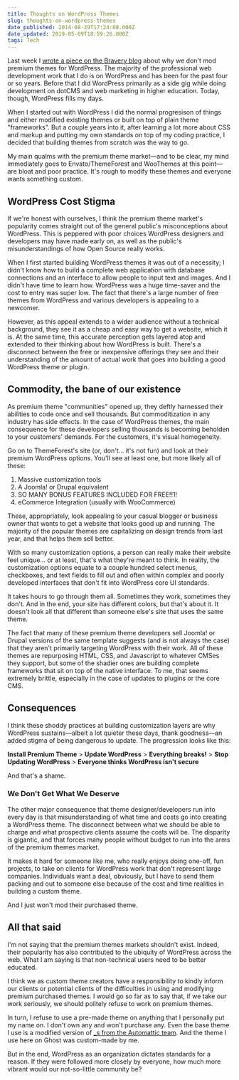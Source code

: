 ```yaml
---
title: Thoughts on WordPress Themes
slug: thoughts-on-wordpress-themes
date_published: 2014-08-29T17:24:08.000Z
date_updated: 2019-05-09T18:59:26.000Z
tags: Tech
---
```


Last week I [wrote a piece on the Bravery blog](http://braverymedia.co/wordpress-themes/?jgco) about why we don't mod premium themes for WordPress. The majority of the professional web development work that I do is on WordPress and has been for the past four or so years. Before that I did WordPress primarily as a side gig while doing development on dotCMS and web marketing in higher education. Today, though, WordPress fills my days.

When I started out with WordPress I did the normal progresison of things and either modified existing themes or built on top of plain theme "frameworks". But a couple years into it, after learning a lot more about CSS and markup and putting my own standards on top of my coding practice, I decided that building themes from scratch was the way to go.

My main qualms with the premium theme market—and to be clear, my mind immediately goes to Envato/ThemeForest and WooThemes at this point—are bloat and poor practice. It's rough to modify these themes and everyone wants something custom.

## WordPress Cost Stigma

If we're honest with ourselves, I think the premium theme market's popularity comes straight out of the general public's misconceptions about WordPress. This is peppered with poor choices WordPress designers and developers may have made early on, as well as the public's misunderstandings of how Open Source really works.

When I first started building WordPress themes it was out of a necessity; I didn't know how to build a complete web application with database connections and an interface to allow people to input text and images. And I didn't have time to learn how. WordPress was a huge time-saver and the cost to entry was super low. The fact that there's a large number of free themes from WordPress and various developers is appealing to a newcomer.

However, as this appeal extends to a wider audience without a technical background, they see it as a cheap and easy way to get a website, which it is. At the same time, this accurate perception gets layered atop and extended to their thinking about how WordPress is built. There's a disconnect between the free or inexpensive offerings they see and their understanding of the amount of actual work that goes into building a good WordPress theme or plugin.

## Commodity, the bane of our existence

As premium theme "communities" opened up, they deftly harnessed their abilities to code once and sell thousands. But commoditization in any industry has side effects. In the case of WordPress themes, the main consequence for these developers selling thousands is becoming beholden to your customers' demands. For the customers, it's visual homogeneity.

Go on to ThemeForest's site (or, don't... it's not fun) and look at their premium WordPress options. You'll see at least one, but  more likely all of these:

1. Massive customization tools
2. A Joomla! or Drupal equivalent
3. SO MANY BONUS FEATURES INCLUDED FOR FREE!!1!
4. eCommerce Integration (usually with WooCommerce)

These, appropriately, look appealing to your casual blogger or business owner that wants to get a website that looks good up and running. The majority of the popular themes are capitalizing on design trends from last year, and that helps them sell better.

With so many customization options, a person can really make their website feel unique... or at least, that's what they're meant to think. In reality, the customization options equate to a couple hundred select menus, checkboxes, and text fields to fill out and often within complex and poorly developed interfaces that don't fit into WordPress core UI standards.

It takes hours to go through them all. Sometimes they work, sometimes they don't. And in the end, your site has different colors, but that's about it. It doesn't look all that different than someone else's site that uses the same theme.

The fact that many of these premium theme developers sell Joomla! or Drupal versions of the same template suggests (and is not always the case) that they aren't primarily targeting WordPress with their work. All of these themes are repurposing HTML, CSS, and Javascript to whatever CMSes they support, but some of the shadier ones are building complete frameworks that sit on top of the native interface. To me, that seems extremely brittle, especially in the case of updates to plugins or the core CMS.

## Consequences

I think these shoddy practices at building customization layers are why WordPress sustains—albeit a lot quieter these days, thank goodness—an added stigma of being dangerous to update. The progression looks like this:

**Install Premium Theme** > **Update WordPress** > **Everything breaks!** > **Stop Updating WordPress** > **Everyone thinks WordPress isn't secure**

And that's a shame.

### We Don't Get What We Deserve

The other major consequence that theme designer/developers run into every day is that misunderstanding of what time and costs go into creating a WordPress theme. The disconnect between what we should be able to charge and what prospective clients assume the costs will be. The disparity is gigantic, and that forces many people without budget to run into the arms of the premium themes market.

It makes it hard for someone like me, who really enjoys doing one-off, fun projects, to take on clients for WordPress work that don't represent large companies. Individuals want a deal, obviously, but I have to send them packing and out to someone else because of the cost and time realities in building a custom theme.

And I just won't mod their purchased theme.

## All that said

I'm not saying that the premium themes markets shouldn't exist. Indeed, their popularity has also contributed to the ubiquity of WordPress across the web. What I am saying is that non-technical users need to be better educated.

I think we as custom theme creators have a responsibility to kindly inform our clients or potential clients of the difficulties in using and modifying premium purchased themes. I would go so far as to say that, if we take our work seriously, we should politely refuse to work on premium themes.

In turn, I refuse to use a pre-made theme on anything that I personally put my name on. I don't own any and won't purchase any. Even the base theme I use is a modified version of [_s from the Automattic team](http://underscores.me). And the theme I use here on Ghost was custom-made by me.

But in the end, WordPress as an organization dictates standards for a reason. If they were followed more closely by everyone, how much more vibrant would our not-so-little community be?
